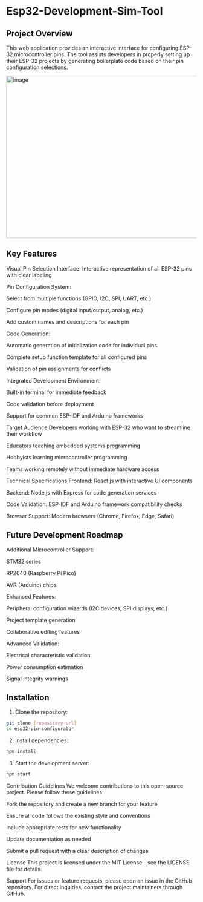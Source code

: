 # Esp32-Development-Sim-Tool

## Project Overview
This web application provides an interactive interface for configuring ESP-32 microcontroller pins. The tool assists developers in properly setting up their ESP-32 projects by generating boilerplate code based on their pin configuration selections.

<img width="643" height="429" alt="image" src="https://github.com/user-attachments/assets/bd8a68b4-55e6-4155-9de7-5b566119025b" />

## Key Features
Visual Pin Selection Interface: Interactive representation of all ESP-32 pins with clear labeling

Pin Configuration System:

Select from multiple functions (GPIO, I2C, SPI, UART, etc.)

Configure pin modes (digital input/output, analog, etc.)

Add custom names and descriptions for each pin

Code Generation:

Automatic generation of initialization code for individual pins

Complete setup function template for all configured pins

Validation of pin assignments for conflicts

Integrated Development Environment:

Built-in terminal for immediate feedback

Code validation before deployment

Support for common ESP-IDF and Arduino frameworks

Target Audience
Developers working with ESP-32 who want to streamline their workflow

Educators teaching embedded systems programming

Hobbyists learning microcontroller programming

Teams working remotely without immediate hardware access

Technical Specifications
Frontend: React.js with interactive UI components

Backend: Node.js with Express for code generation services

Code Validation: ESP-IDF and Arduino framework compatibility checks

Browser Support: Modern browsers (Chrome, Firefox, Edge, Safari)

## Future Development Roadmap
Additional Microcontroller Support:

STM32 series

RP2040 (Raspberry Pi Pico)

AVR (Arduino) chips

Enhanced Features:

Peripheral configuration wizards (I2C devices, SPI displays, etc.)

Project template generation

Collaborative editing features

Advanced Validation:

Electrical characteristic validation

Power consumption estimation

Signal integrity warnings

## Installation

1. Clone the repository:

```bash
git clone [repository-url]
cd esp32-pin-configurator
```

2. Install dependencies:

```bash
npm install
```

3. Start the development server:

```bash
npm start
```





Contribution Guidelines
We welcome contributions to this open-source project. Please follow these guidelines:

Fork the repository and create a new branch for your feature

Ensure all code follows the existing style and conventions

Include appropriate tests for new functionality

Update documentation as needed

Submit a pull request with a clear description of changes

License
This project is licensed under the MIT License - see the LICENSE file for details.

Support
For issues or feature requests, please open an issue in the GitHub repository. For direct inquiries, contact the project maintainers through GitHub.
